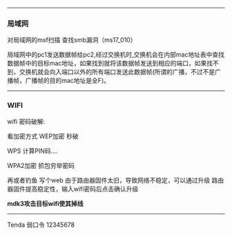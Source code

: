 ****

### 局域网

对局域网的msf扫描 查找smb漏洞（ms17_010）

局域网中的pc1发送数据帧给pc2,经过交换机时,交换机会在内部mac地址表中查找数据帧中的目标mac地址，如果找到就将该数据帧发送到相应的端口，如果找不到，交换机就会向入端口以外的所有端口发送此数据帧(所谓的广播，不过不是广播帧，广播帧的目的mac地址是全F)。

****

### WIFI

wifi 密码破解:

看加密方式 WEP加密 秒破

WPS  计算PIN码....

WPA2加密 抓包穷举密码

再或者钓鱼 写个web 	由于路由器固件太旧，导致网络不稳定，可以通过升级 路由器固件提高稳定性，输入wifi密码后点击确认升级

**mdk3攻击目标wifi使其掉线**

****

Tenda 弱口令 12345678



